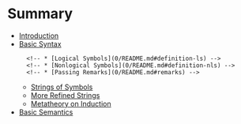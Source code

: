 # Summary

* [Introduction](README.md)
* [Basic Syntax](0/README.md)
	<!-- * [Symbols](0/README.md#manifesto) -->
		<!-- * [Logical Symbols](0/README.md#definition-ls) -->
		<!-- * [Nonlogical Symbols](0/README.md#definition-nls) -->
		<!-- * [Passing Remarks](0/README.md#remarks) -->
	* [Strings of Symbols](0/strings/README.md)
		<!-- * [Definition](0/strings/README.md#definition) -->
		<!-- * [String Equality](0/strings/README.md#definition-streq) -->
		<!-- * [String Concatenation](0/strings/README.md#definition-strcon) -->
		<!-- * [Substrings](0/strings/README.md#definition-substr) -->
		<!-- * [Symbol Occurrence](0/strings/README.md#definition-strsoc) -->
		<!-- * [String Cancellation](0/strings/README.md#metatheorem-sc) -->
		<!-- * [Associativity](0/strings/README.md#metatheorem-asc) -->
		<!-- * [Levi's Lemma](0/strings/README.md#metatheorem-ll) -->
	* [More Refined Strings](0/refined_strings/README.md)
		<!-- * [Manifesto](0/refined_strings/README.md#manifesto) -->
		<!-- * [Terms](0/refined_strings/README.md#definition-terms) -->
		<!-- * [Atomic Formulas](0/refined_strings/README.md#definition-af) -->
		<!-- * [Well-Formed Formulas](0/refined_strings/README.md#definition-wff) -->
		<!-- * [Abbreviations](0/refined_strings/README.md#definition-ca) -->
	* [Metatheory on Induction](0/induction_metatheory/README.md)
		<!-- * [Manifesto](0/induction_metatheory/README.md#manifesto) -->
		<!-- * [Closure](0/induction_metatheory/README.md#definition-closure) -->
		<!-- * [Inductively Defined Set](0/induction_metatheory/README.md#definition-ids) -->
		<!-- * [Proof by Induction](0/induction_metatheory/README.md#metatheorem-pi) -->
* [Basic Semantics](1/README.md)